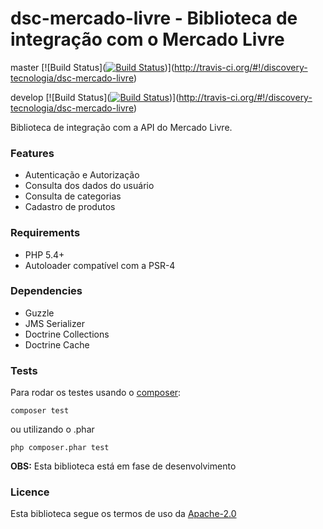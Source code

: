 # dsc-mercado-livre - Biblioteca de integração com o Mercado Livre

master
[![Build Status]([![Build Status](https://travis-ci.org/discovery-tecnologia/dsc-mercado-livre.svg?branch=master)](http://travis-ci.org/#!/discovery-tecnologia/dsc-mercado-livre))](http://travis-ci.org/#!/discovery-tecnologia/dsc-mercado-livre)

develop
[![Build Status]([![Build Status](https://travis-ci.org/discovery-tecnologia/dsc-mercado-livre.svg?branch=develop)](http://travis-ci.org/#!/discovery-tecnologia/dsc-mercado-livre))](http://travis-ci.org/#!/discovery-tecnologia/dsc-mercado-livre)

Biblioteca de integração com a API do Mercado Livre.

### Features

- Autenticação e Autorização
- Consulta dos dados do usuário
- Consulta de categorias
- Cadastro de produtos

### Requirements

- PHP 5.4+
- Autoloader compatível com a PSR-4

### Dependencies

- Guzzle
- JMS Serializer
- Doctrine Collections
- Doctrine Cache

### Tests
Para rodar os testes usando o [composer](https://getcomposer.org/download/):
```composer
composer test
```
ou utilizando o .phar
```composer
php composer.phar test
```

**OBS:** Esta biblioteca está em fase de desenvolvimento

### Licence

Esta biblioteca segue os termos de uso da [Apache-2.0](https://github.com/discovery-tecnologia/dsc-mercado-livre/blob/master/LICENSE)
